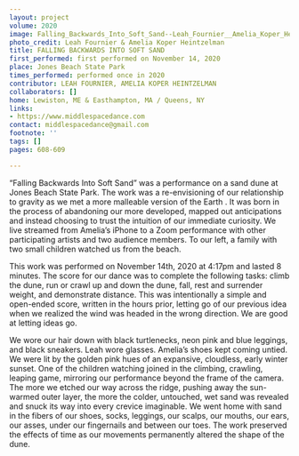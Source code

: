 ```yaml
---
layout: project
volume: 2020
image: Falling_Backwards_Into_Soft_Sand--Leah_Fournier__Amelia_Koper_Heintzelman.jpg
photo_credit: Leah Fournier & Amelia Koper Heintzelman
title: FALLING BACKWARDS INTO SOFT SAND
first_performed: first performed on November 14, 2020
place: Jones Beach State Park
times_performed: performed once in 2020
contributor: LEAH FOURNIER, AMELIA KOPER HEINTZELMAN
collaborators: []
home: Lewiston, ME & Easthampton, MA / Queens, NY
links:
- https://www.middlespacedance.com
contact: middlespacedance@gmail.com
footnote: ''
tags: []
pages: 608-609

---
```


“Falling Backwards Into Soft Sand” was a performance on a sand dune at Jones Beach State Park. The work was a re-envisioning of our relationship to gravity as we met a more malleable version of the Earth . It  was born in the process of abandoning our more developed, mapped out anticipations and instead choosing to trust the intuition of our immediate curiosity. We live streamed from Amelia’s iPhone to a Zoom performance with other participating artists and two audience members. To our left, a family with two small children watched us from the beach.

This work was performed on November 14th, 2020 at 4:17pm and lasted 8 minutes. The score for our dance was to complete the following tasks: climb the dune, run or crawl up and down the dune, fall, rest and surrender weight, and demonstrate distance. This was intentionally a simple and open-ended score, written in the hours prior, letting go of our previous idea when we realized the wind was headed in the wrong direction. We are good at letting ideas go. 

We wore our hair down with black turtlenecks, neon pink and blue leggings, and black sneakers. Leah wore glasses. Amelia’s shoes kept coming untied. We were lit by the golden pink hues of an expansive, cloudless, early winter sunset. One of the children watching joined in the climbing, crawling, leaping game, mirroring our performance beyond the frame of the camera. The more we etched our way across the ridge, pushing away the sun-warmed outer layer, the more the colder, untouched, wet sand was revealed and snuck its way into every crevice imaginable. We went home with sand in the fibers of our shoes, socks, leggings, our scalps, our mouths, our ears, our asses, under our fingernails and between our toes. The work preserved the effects of time as our movements permanently altered the shape of the dune.
